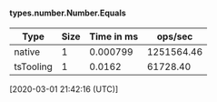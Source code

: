 #### types.number.Number.Equals

| Type | Size       | Time in ms | ops/sec |
|------|------------|------------|---------|
| native | 1 | 0.000799 | 1251564.46 |
| tsTooling | 1 | 0.0162 | 61728.40 |

[2020-03-01 21:42:16 (UTC)]
